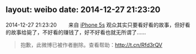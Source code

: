 layout: weibo
date: 2014-12-27 21:23:20
---
2014-12-27 21:23:20  &nbsp;&nbsp;&nbsp;&nbsp;&nbsp;&nbsp; 来自 <a href="sinaweibo://customweibosource" rel="nofollow">iPhone 5s</a>
观众其实只要看好看的故事，但好看的故事给毙了，不好看的赚钱了，好不好看也就无所谓了……
>  抱歉，此微博已被作者删除。查看帮助：http://t.cn/Rfd3rQV
